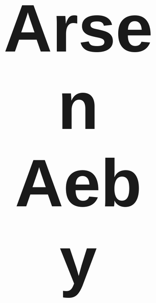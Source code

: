 <style>
    @font-face {
  font-family: 'DINdong';
  src: url('fonts/DINdong.woff') format('woff');
  font-weight: normal;
  font-style: normal;
}
body, #prenom, #menu-accueil {
  font-family: 'DINdong', Arial, sans-serif;
}
/* Animation pour effacer le prénom */
#prenom {
  font-size: 15em;
  font-weight: bold;
  text-align: center;
  margin-top: 70px;
  opacity: 1;
  transition: opacity 1s ease;
}
#menu-accueil {
  display: none;
  text-align: center;
  margin-top: 60px;
  font-size: 1.2em;
}
body.prenom-cache #prenom {
  opacity: 0;
}
body.prenom-cache #menu-accueil {
  display: block;
}
a[href="https://arsenxic.github.io/"] {
  display: none !important;
}
</style>
<script>
setTimeout(function() {
  document.body.classList.add('prenom-cache');
}, 2000); // 2 secondes avant disparition du prénom
</script>

<div id="prenom">Arsen Aeby</div>
<div id="menu-accueil">
  <a href="#my-projects">Mes Projets</a> |
  <a href="#contact">Contact</a> |
  <a href="https://www.linkedin.com">LinkedIn</a>
</div>
